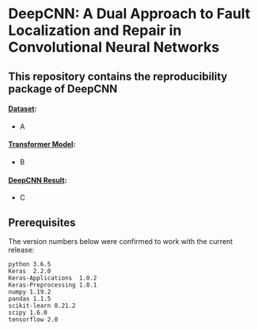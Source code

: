 # DeepCNN: A Dual Approach to Fault Localization and Repair in Convolutional Neural Networks


## This repository contains the reproducibility package of DeepCNN
#### [Dataset](): 
* A
#### [Transformer Model]():
* B
#### [DeepCNN Result]():
* C


## Prerequisites

The version numbers below were confirmed to work with the current release:

    python 3.6.5
    Keras  2.2.0
    Keras-Applications  1.0.2
    Keras-Preprocessing 1.0.1  
    numpy 1.19.2
    pandas 1.1.5
    scikit-learn 0.21.2
    scipy 1.6.0
    tensorflow 2.0


    






